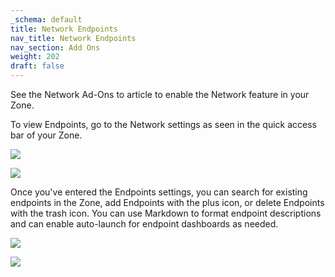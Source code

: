 ```yaml
---
_schema: default
title: Network Endpoints
nav_title: Network Endpoints
nav_section: Add Ons
weight: 202
draft: false
---
```

See the Network Ad-Ons to article to enable the Network feature in your Zone.

To view Endpoints, go to the Network settings as seen in the quick access bar of your Zone.

![](/uploads/screenshot-2024-11-07-at-8-47-52-pm-1.png)

![](/uploads/screenshot-2024-11-07-at-8-45-47-pm.png)

Once you've entered the Endpoints settings, you can search for existing endpoints in the Zone, add Endpoints with the plus icon, or delete Endpoints with the trash icon. You can use Markdown to format endpoint descriptions and can enable auto-launch for endpoint dashboards as needed.

![](/uploads/network-3.png)

![](/uploads/network-4-1.png)